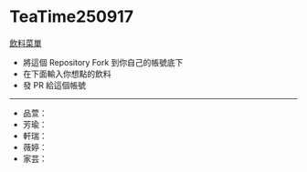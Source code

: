 # TeaTime250917

[飲料菜單](https://www.taotaotea.com.tw/pages/menu)

- 將這個 Repository Fork 到你自己的帳號底下
- 在下面輸入你想點的飲料
- 發 PR 給這個帳號

---

- 品萱： 
- 芳瑜：
- 軒瑞：
- 薇婷：
- 家芸：

